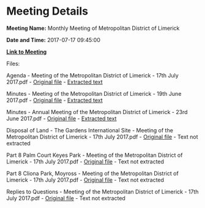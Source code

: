 # Meeting Details

**Meeting Name:** Monthly Meeting of Metropolitan District of Limerick

**Date and Time:** 2017-07-17 09:45:00

**[Link to Meeting](https://www.limerick.ie/council/whats-on/monthly-meeting-metropolitan-district-limerick-2)**

Files: 

Agenda - Meeting of the Metropolitan District of Limerick - 17th July 2017.pdf - [Original file](https://www.limerick.ie/sites/default/files/media/documents/2017-07/00%20Agenda%2017th%20July%202017.pdf) - [Extracted text](./Agenda%20-%20Meeting%20of%20the%20Metropolitan%20District%20of%20Limerick%20-%2017th%20July%202017.md)

Minutes - Meeting of the Metropolitan District of Limerick - 19th June 2017.pdf - [Original file](https://www.limerick.ie/sites/default/files/media/documents/2017-07/Minutes%20-%20Meeting%20of%20the%20Metropolitan%20District%20of%20Limerick%20-%2019th%20June%202017%20UPDATED.pdf) - [Extracted text](./Minutes%20-%20Meeting%20of%20the%20Metropolitan%20District%20of%20Limerick%20-%2019th%20June%202017.md)

Minutes - Annual Meeting of the Metropolitan District of Limerick - 23rd June 2017.pdf - [Original file](https://www.limerick.ie/sites/default/files/media/documents/2017-07/01%28b%29%20Minutes%20Annual%20Meeting%2023rd%20June%202017.pdf) - [Extracted text](./Minutes%20-%20Annual%20Meeting%20of%20the%20Metropolitan%20District%20of%20Limerick%20-%2023rd%20June%202017.md)

Disposal of Land - The Gardens International Site - Meeting of the Metropolitan District of Limerick - 17th July 2017.pdf - [Original file](https://www.limerick.ie/sites/default/files/media/documents/2017-07/02%20Disposal%20of%20Land%20The%20Gardens%20International%20Site.pdf) - Text not extracted

Part 8 Palm Court Keyes Park - Meeting of the Metropolitan District of Limerick - 17th July 2017.pdf - [Original file](https://www.limerick.ie/sites/default/files/media/documents/2017-07/04%28a%29%20Part%208%20Palm%20Court%20Keyes%20Park.pdf) - Text not extracted

Part 8 Cliona Park, Moyross - Meeting of the Metropolitan District of Limerick - 17th July 2017.pdf - [Original file](https://www.limerick.ie/sites/default/files/media/documents/2017-07/04%28b%29%20Part%208%20Cliona%20Park%20Moyross.pdf) - Text not extracted

Replies to Questions - Meeting of the Metropolitan District of Limerick - 17th July 2017.pdf - [Original file](https://www.limerick.ie/sites/default/files/media/documents/2017-07/Replies%20to%20Questions%20July%202017.pdf) - Text not extracted

